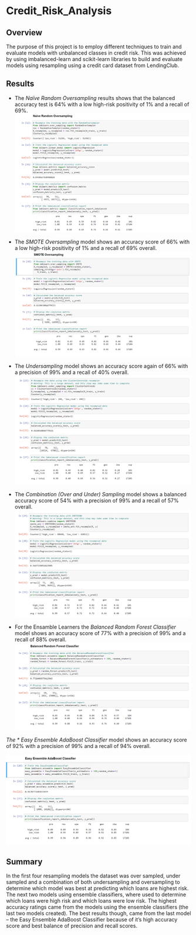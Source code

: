 # Credit_Risk_Analysis

## Overview
The purpose of this project is to employ different techniques to train and evaluate models with unbalanced classes in credit risk. This was achieved by using imbalanced-learn and scikit-learn libraries to build and evaluate models using resampling using a credit card dataset from LendingClub. 

## Results 
* The *Naïve Random Oversampling* results shows that the balanced accuracy test is 64% with a low high-risk positivity of 1% and a recall of 69%.
 ![naive_random_oversampling](https://github.com/adecoste2/Credit_Risk_Analysis/blob/main/Resources/naive_random_oversampling.png?raw=true) 

* The *SMOTE Oversampling* model shows an accuracy score of 66% with a low high-risk positivity of 1% and a recall of 69% overall.
![SMOTE_oversampling](https://github.com/adecoste2/Credit_Risk_Analysis/blob/main/Resources/SMOTE_oversampling.png?raw=true)

* The *Undersampling* model shows an accuracy score again of 66% with a precision of 99% and a recall of 40% overall.
![undersampling](https://github.com/adecoste2/Credit_Risk_Analysis/blob/main/Resources/undersampling.png?raw=true)

* The *Combination (Over and Under) Sampling* model shows a balanced accuracy score of 54% with a precision of 99% and a recall of 57% overall.
![combination](https://github.com/adecoste2/Credit_Risk_Analysis/blob/main/Resources/combination.png?raw=true)

* For the Ensamble Learners the *Balanced Random Forest Classifier* model shows an accuracy score of 77% with a precision of 99% and a recall of 88% overall.
![balanced_random_forest_classifier](https://github.com/adecoste2/Credit_Risk_Analysis/blob/main/Resources/balanced_random_forest_classifier.png?raw=true)

*The * Easy Ensemble AdaBoost Classifier* model shows an accuracy score of 92% with a precision of 99% and a recall of 94% overall.

![easy_ensemble](https://github.com/adecoste2/Credit_Risk_Analysis/blob/main/Resources/easy_ensemble.png?raw=true)

## Summary
In the first four resampling models the dataset was over sampled, under sampled and a combination of both undersampling and oversampling to determine which model was best at predicting which loans are highest risk. The next two models using ensemble classifiers, where used to determine which loans were high risk and which loans were low risk. 
The highest accuracy ratings came from the models using the ensemble classifiers (the last two models created). The best results though, came from the last model – the Easy Ensemble AdaBoost Classifier because of it’s high accuracy score and best balance of precision and recall scores. 
